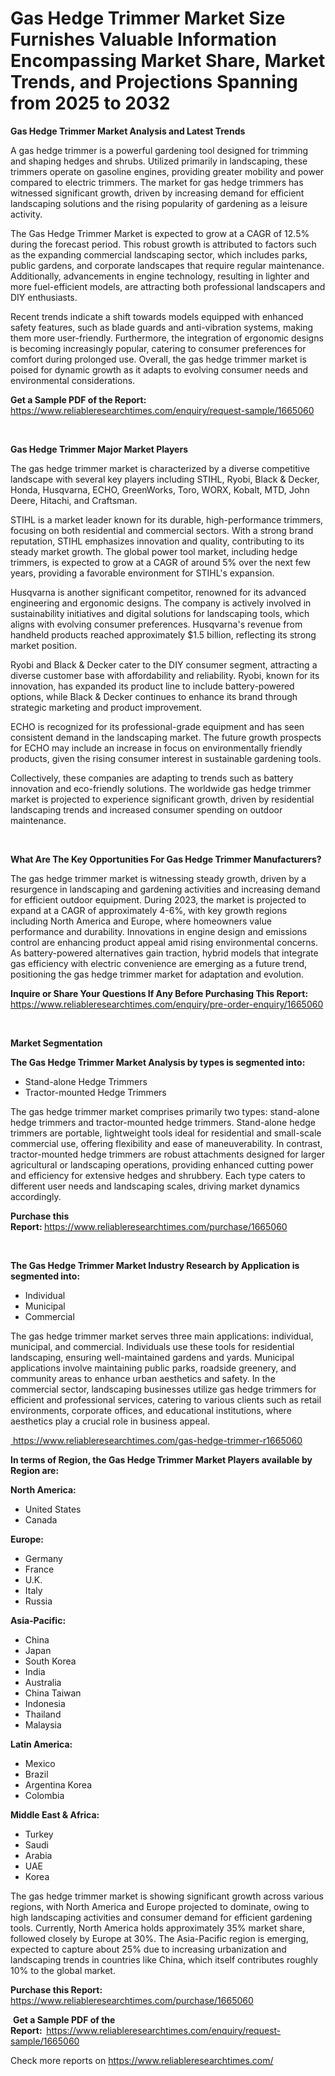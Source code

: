 <p><h1>Gas Hedge Trimmer Market Size Furnishes Valuable Information Encompassing Market Share, Market Trends, and Projections Spanning from 2025 to 2032</h1></p><p><strong>Gas Hedge Trimmer Market Analysis and Latest Trends</strong></p>
<p><p>A gas hedge trimmer is a powerful gardening tool designed for trimming and shaping hedges and shrubs. Utilized primarily in landscaping, these trimmers operate on gasoline engines, providing greater mobility and power compared to electric trimmers. The market for gas hedge trimmers has witnessed significant growth, driven by increasing demand for efficient landscaping solutions and the rising popularity of gardening as a leisure activity.</p><p>The Gas Hedge Trimmer Market is expected to grow at a CAGR of 12.5% during the forecast period. This robust growth is attributed to factors such as the expanding commercial landscaping sector, which includes parks, public gardens, and corporate landscapes that require regular maintenance. Additionally, advancements in engine technology, resulting in lighter and more fuel-efficient models, are attracting both professional landscapers and DIY enthusiasts.</p><p>Recent trends indicate a shift towards models equipped with enhanced safety features, such as blade guards and anti-vibration systems, making them more user-friendly. Furthermore, the integration of ergonomic designs is becoming increasingly popular, catering to consumer preferences for comfort during prolonged use. Overall, the gas hedge trimmer market is poised for dynamic growth as it adapts to evolving consumer needs and environmental considerations.</p></p>
<p><strong>Get a Sample PDF of the Report:&nbsp;</strong> <a href="https://www.reliableresearchtimes.com/enquiry/request-sample/1665060?utm_campaign=2326&utm_medium=2&utm_source=Github&utm_content=ia&utm_term=06032025&utm_id=gas-hedge-trimmer">https://www.reliableresearchtimes.com/enquiry/request-sample/1665060</a></p>
<p>&nbsp;</p>
<p><strong>Gas Hedge Trimmer Major Market Players</strong></p>
<p><p>The gas hedge trimmer market is characterized by a diverse competitive landscape with several key players including STIHL, Ryobi, Black & Decker, Honda, Husqvarna, ECHO, GreenWorks, Toro, WORX, Kobalt, MTD, John Deere, Hitachi, and Craftsman. </p><p>STIHL is a market leader known for its durable, high-performance trimmers, focusing on both residential and commercial sectors. With a strong brand reputation, STIHL emphasizes innovation and quality, contributing to its steady market growth. The global power tool market, including hedge trimmers, is expected to grow at a CAGR of around 5% over the next few years, providing a favorable environment for STIHL's expansion.</p><p>Husqvarna is another significant competitor, renowned for its advanced engineering and ergonomic designs. The company is actively involved in sustainability initiatives and digital solutions for landscaping tools, which aligns with evolving consumer preferences. Husqvarna's revenue from handheld products reached approximately $1.5 billion, reflecting its strong market position.</p><p>Ryobi and Black & Decker cater to the DIY consumer segment, attracting a diverse customer base with affordability and reliability. Ryobi, known for its innovation, has expanded its product line to include battery-powered options, while Black & Decker continues to enhance its brand through strategic marketing and product improvement.</p><p>ECHO is recognized for its professional-grade equipment and has seen consistent demand in the landscaping market. The future growth prospects for ECHO may include an increase in focus on environmentally friendly products, given the rising consumer interest in sustainable gardening tools.</p><p>Collectively, these companies are adapting to trends such as battery innovation and eco-friendly solutions. The worldwide gas hedge trimmer market is projected to experience significant growth, driven by residential landscaping trends and increased consumer spending on outdoor maintenance.</p></p>
<p>&nbsp;</p>
<p><strong>What Are The Key Opportunities For Gas Hedge Trimmer Manufacturers?</strong></p>
<p><p>The gas hedge trimmer market is witnessing steady growth, driven by a resurgence in landscaping and gardening activities and increasing demand for efficient outdoor equipment. During 2023, the market is projected to expand at a CAGR of approximately 4-6%, with key growth regions including North America and Europe, where homeowners value performance and durability. Innovations in engine design and emissions control are enhancing product appeal amid rising environmental concerns. As battery-powered alternatives gain traction, hybrid models that integrate gas efficiency with electric convenience are emerging as a future trend, positioning the gas hedge trimmer market for adaptation and evolution.</p></p>
<p><strong>Inquire or Share Your Questions If Any Before Purchasing This Report:</strong> <a href="https://www.reliableresearchtimes.com/enquiry/pre-order-enquiry/1665060?utm_campaign=2326&utm_medium=2&utm_source=Github&utm_content=ia&utm_term=06032025&utm_id=gas-hedge-trimmer">https://www.reliableresearchtimes.com/enquiry/pre-order-enquiry/1665060</a></p>
<p>&nbsp;</p>
<p><strong>Market Segmentation</strong></p>
<p><strong>The Gas Hedge Trimmer Market Analysis by types is segmented into:</strong></p>
<p><ul><li>Stand-alone Hedge Trimmers</li><li>Tractor-mounted Hedge Trimmers</li></ul></p>
<p><p>The gas hedge trimmer market comprises primarily two types: stand-alone hedge trimmers and tractor-mounted hedge trimmers. Stand-alone hedge trimmers are portable, lightweight tools ideal for residential and small-scale commercial use, offering flexibility and ease of maneuverability. In contrast, tractor-mounted hedge trimmers are robust attachments designed for larger agricultural or landscaping operations, providing enhanced cutting power and efficiency for extensive hedges and shrubbery. Each type caters to different user needs and landscaping scales, driving market dynamics accordingly.</p></p>
<p><strong>Purchase this Report:&nbsp;</strong><a href="https://www.reliableresearchtimes.com/purchase/1665060?utm_campaign=2326&utm_medium=2&utm_source=Github&utm_content=ia&utm_term=06032025&utm_id=gas-hedge-trimmer">https://www.reliableresearchtimes.com/purchase/1665060</a></p>
<p>&nbsp;</p>
<p><strong>The Gas Hedge Trimmer Market Industry Research by Application is segmented into:</strong></p>
<p><ul><li>Individual</li><li>Municipal</li><li>Commercial</li></ul></p>
<p><p>The gas hedge trimmer market serves three main applications: individual, municipal, and commercial. Individuals use these tools for residential landscaping, ensuring well-maintained gardens and yards. Municipal applications involve maintaining public parks, roadside greenery, and community areas to enhance urban aesthetics and safety. In the commercial sector, landscaping businesses utilize gas hedge trimmers for efficient and professional services, catering to various clients such as retail environments, corporate offices, and educational institutions, where aesthetics play a crucial role in business appeal.</p></p>
<p><a href="https://www.reliableresearchtimes.com/gas-hedge-trimmer-r1665060?utm_campaign=2326&utm_medium=2&utm_source=Github&utm_content=ia&utm_term=06032025&utm_id=gas-hedge-trimmer">&nbsp;https://www.reliableresearchtimes.com/gas-hedge-trimmer-r1665060</a></p>
<p><strong>In terms of Region, the Gas Hedge Trimmer Market Players available by Region are:</strong></p>
<p>
    <p> <strong> North America: </strong>
        <ul>
            <li>United States</li>
            <li>Canada</li>
        </ul>
        </p> 
    <p> <strong> Europe: </strong>
        <ul>
            <li>Germany</li>
            <li>France</li>
            <li>U.K.</li>
            <li>Italy</li>
            <li>Russia</li>
        </ul>
        </p> 
    <p> <strong> Asia-Pacific: </strong>
        <ul>
            <li>China</li>
            <li>Japan</li>
            <li>South Korea</li>
            <li>India</li>
            <li>Australia</li>
            <li>China Taiwan</li>
            <li>Indonesia</li>
            <li>Thailand</li>
            <li>Malaysia</li>
        </ul>
        </p> 
    <p> <strong> Latin America: </strong>
        <ul>
            <li>Mexico</li>
            <li>Brazil</li>
            <li>Argentina Korea</li>
            <li>Colombia</li>
        </ul>
        </p> 
    <p> <strong> Middle East & Africa: </strong>
        <ul>
            <li>Turkey</li>
            <li>Saudi</li>
            <li>Arabia</li>
            <li>UAE</li>
            <li>Korea</li>
        </ul>
    </p>
    </p>
<p><p>The gas hedge trimmer market is showing significant growth across various regions, with North America and Europe projected to dominate, owing to high landscaping activities and consumer demand for efficient gardening tools. Currently, North America holds approximately 35% market share, followed closely by Europe at 30%. The Asia-Pacific region is emerging, expected to capture about 25% due to increasing urbanization and landscaping trends in countries like China, which itself contributes roughly 10% to the global market.</p></p>
<p><strong>Purchase this Report: </strong><a href="https://www.reliableresearchtimes.com/purchase/1665060?utm_campaign=2326&utm_medium=2&utm_source=Github&utm_content=ia&utm_term=06032025&utm_id=gas-hedge-trimmer">https://www.reliableresearchtimes.com/purchase/1665060</a></p>
<p>&nbsp;<strong>Get a Sample PDF of the Report:&nbsp;&nbsp;</strong><a href="https://www.reliableresearchtimes.com/enquiry/request-sample/1665060?utm_campaign=2326&utm_medium=2&utm_source=Github&utm_content=ia&utm_term=06032025&utm_id=gas-hedge-trimmer">https://www.reliableresearchtimes.com/enquiry/request-sample/1665060</a></p>
<p><strong></strong></p>
<p>Check more reports on <a href="https://www.reliableresearchtimes.com/?utm_campaign=2326&utm_medium=2&utm_source=Github&utm_content=ia&utm_term=06032025&utm_id=gas-hedge-trimmer">https://www.reliableresearchtimes.com/</a></p>